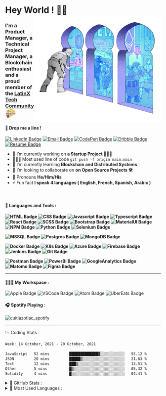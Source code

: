 <h1 align="left"> Hey World ! 🤙🏽 
 <br/>
 <img align="right" width="410px "alt="img" src="https://github.com/cuitlazotlac/cuitlazotlac/blob/main/what-is-ethereum.png" />
<h3 align="left">I'm a Product Manager, a Technical Project Manager, a Blockchain enthusiast and a proud member of the <a href="https://techqueria.org/" target="_blank"> LatinX Tech Community <img width="35px "alt="img" src="https://github.com/cuitlazotlac/cuitlazotlac/blob/main/logo-techqueria.png" /></a></h3>


<h4> 📮 Drop me a line ! </h4>

[![LinkedIn Badge](https://img.shields.io/badge/LinkedIn-CD96FE?style=for-the-badge&logo=linkedin&logoColor=black)](https://www.behance.net/cuitlazotlac) 
[![Email Badge](https://img.shields.io/badge/Mail-9F87E6?style=for-the-badge&logo=gmail&logoColor=black)](mailto:heyhayssem@gmail.com)
[![CodePen Badge](https://img.shields.io/badge/Codepen-A3A4FD?style=for-the-badge&logo=codepen&logoColor=black)](https://codepen.io/cuitlazotlac)
[![Dribble Badge](https://img.shields.io/badge/Dribbble-87A2E6?style=for-the-badge&logo=Dribbble&logoColor=black)](https://dribbble.com/cuitlazotlac)
[![Resume Badge](https://img.shields.io/badge/My%20Resume-96CEFE?style=for-the-badge&logo=LibreOffice&logoColor=black)](https://drive.google.com/file/d/16-Kc6kp1IDjVfiuZERrbGChhSUVuuTIn/view?usp=sharing)

- 🔭 I’m currently working on **a Startup Project 👷🏾‍♂️**
- 👨🏽‍💻 Most used line of code `git push -f origin main:main`
- 🌱 I’m currently learning **Blockchain and Distributed Systems**
- 👯 I’m looking to collaborate on **on Open Source Projects 🛠**
- 💬 Pronouns **He/Him/His**
- ⚡ Fun fact **I speak 4 languages ( English, French, Spanish, Arabic )**


<br />

<h4> 🦥 Languages and Tools :<h4> 

![HTML Badge](https://img.shields.io/badge/HTML5-CD96FE?style=for-the-badge&logo=html5&logoColor=black)
![CSS Badge](https://img.shields.io/badge/CSS3-9F87E6?style=for-the-badge&logo=css3&logoColor=black)
![Javascript Badge](https://img.shields.io/badge/JavaScript-A3A4FD?style=for-the-badge&logo=javascript&logoColor=black)
![Typescript Badge](https://img.shields.io/badge/TypeScript-87A2E6?style=for-the-badge&logo=typescript&logoColor=black)
![React Badge](https://img.shields.io/badge/React-CD96FE?style=for-the-badge&logo=react&logoColor=61DAFB)
![SCSS Badge](https://img.shields.io/badge/Sass-9F87E6?style=for-the-badge&logo=sass&logoColor=white)
![Bootstrap Badge](https://img.shields.io/badge/Bootstrap-CD96FE?style=for-the-badge&logo=bootstrap&logoColor=white)
![MaterialUI Badge](https://img.shields.io/badge/Material--UI-9F87E6?style=for-the-badge&logo=material-ui&logoColor=white)
![NPM Badge](https://img.shields.io/badge/npm-A3A4FD?style=for-the-badge&logo=npm&logoColor=white)
![Python Badge](https://img.shields.io/badge/Python-87A2E6?style=for-the-badge&logo=python&logoColor=white)
![Selenium Badge](https://img.shields.io/badge/Selenium-CD96FE?style=for-the-badge&logo=Selenium&logoColor=white)

![MSSQL Badge](https://img.shields.io/badge/Microsoft%20SQL%20Sever-9F87E6?style=for-the-badge&logo=microsoft%20sql%20server&logoColor=white)
![Postgres Badge](https://img.shields.io/badge/PostgreSQL-A3A4FD?style=for-the-badge&logo=postgresql&logoColor=white)
![MongoDB Badge](https://img.shields.io/badge/MongoDB-87A2E6?style=for-the-badge&logo=mongodb&logoColor=white)


![Docker Badge](https://img.shields.io/badge/Docker-CD96FE?style=for-the-badge&logo=docker&logoColor=white)
![K8s Badge](https://img.shields.io/badge/kubernetes-9F87E6.svg?&style=for-the-badge&logo=kubernetes&logoColor=white)
![Azure Badge](https://img.shields.io/badge/microsoft%20azure-A3A4FD?style=for-the-badge&logo=microsoft-azure&logoColor=white)
![Firebase Badge](https://img.shields.io/badge/firebase-87A2E6?style=for-the-badge&logo=firebase&logoColor=black)
![Jenkins Badge](https://img.shields.io/badge/Jenkins-CD96FE?style=for-the-badge&logo=Jenkins&logoColor=white)
![Git Badge](https://img.shields.io/badge/Git-9F87E6?style=for-the-badge&logo=git&logoColor=white)

![Postman Badge](https://img.shields.io/badge/Postman-CD96FE?style=for-the-badge&logo=Postman&logoColor=white)
![PowerBi Badge](https://img.shields.io/badge/Power%20Bi-9F87E6?style=for-the-badge&logo=Power%20BI&logoColor=white)
![GoogleAnalytics Badge](https://img.shields.io/badge/Google%20Analytics-A3A4FD?style=for-the-badge&logo=google%20analytics&logoColor=white)
![Matomo Badge](https://img.shields.io/badge/Matomo-87A2E6?style=for-the-badge&logo=Matomo&logoColor=white)
![Figma Badge](https://img.shields.io/badge/Figma-CD96FE?style=for-the-badge&logo=figma&logoColor=white)
<!-- ![AdobeAi Badge](https://img.shields.io/badge/Adobe%20Illustrator-FF9A00?style=for-the-badge&logo=adobe%20illustrator&logoColor=white) -->
<!-- ![InVision Badge](https://img.shields.io/badge/InVision-FF3366?style=for-the-badge&logo=InVision&logoColor=white) -->


---
<h4> 💁🏽‍♂️  My Workspace :</h4>

![Apple Badge](https://img.shields.io/badge/Apple-MacBook_Pro_2019-CD96FE?style=for-the-badge&logo=apple&logoColor=white)
![VSCode Badge](https://img.shields.io/badge/Visual_Studio_Code-9F87E6?style=for-the-badge&logo=visual%20studio%20code&logoColor=white)
![Atom Badge](https://img.shields.io/badge/Atom-A3A4FD?style=for-the-badge&logo=Atom&logoColor=white)
![UberEats Badge](https://img.shields.io/badge/Uber_Eats-87A2E6?style=for-the-badge&logo=uber-eats&logoColor=white)

<h4> 🎧  Spotify Playing : </h4>
<img src="https://novatorem-cuitlazotlac.vercel.app/api/spotify" alt="cuitlazotlac_spotify" width="350"></img>

---

📉 Coding Stats :
<!--START_SECTION:waka-->
```text
Week: 14 October, 2021 - 20 October, 2021

JavaScript   52 mins         █████████████▓░░░░░░░░░░░   55.12 % 
JSON         20 mins         █████▒░░░░░░░░░░░░░░░░░░░   21.63 % 
Text         12 mins         ███▒░░░░░░░░░░░░░░░░░░░░░   13.51 % 
Other        5 mins          █▒░░░░░░░░░░░░░░░░░░░░░░░   05.32 % 
Solidity     4 mins          █░░░░░░░░░░░░░░░░░░░░░░░░   04.41 % 
```
<!--END_SECTION:waka-->


<details>
<summary> 🦉 GitHub Stats : </summary>
  <img alt="GitHub Stats" src="https://github-readme-stats-cuitlazotlac.vercel.app/api?username=cuitlazotlac&show_icons=true&theme=tokyonight&hide_border=true" />
</details>
<details>
<summary> 👾 Most Used Languages : </summary>
<img alt="Top Languages" src="https://github-readme-stats-cuitlazotlac.vercel.app/api/top-langs/?username=cuitlazotlac&show_icons=true&theme=tokyonight&hide_border=true" />
</details>
